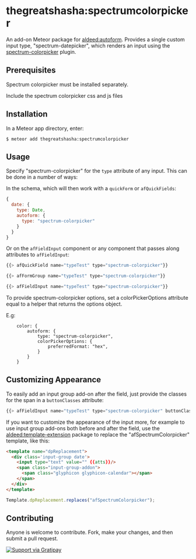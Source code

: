 thegreatshasha:spectrumcolorpicker
=========================

An add-on Meteor package for [aldeed:autoform](https://github.com/aldeed/meteor-autoform). Provides a single custom input type, "spectrum-datepicker", which renders an input using the [spectrum-colorpicker](https://bgrins.github.io/spectrum/) plugin.

## Prerequisites

Spectrum colorpicker must be installed separately.

Include the spectrum colorpicker css and js files

## Installation

In a Meteor app directory, enter:

```
$ meteor add thegreatshasha:spectrumcolorpicker
```

## Usage

Specify "spectrum-colorpicker" for the `type` attribute of any input. This can be done in a number of ways:

In the schema, which will then work with a `quickForm` or `afQuickFields`:

```js
{
  date: {
    type: Date,
    autoform: {
      type: "spectrum-colorpicker"
    }
  }
}
```

Or on the `afFieldInput` component or any component that passes along attributes to `afFieldInput`:

```js
{{> afQuickField name="typeTest" type="spectrum-colorpicker"}}

{{> afFormGroup name="typeTest" type="spectrum-colorpicker"}}

{{> afFieldInput name="typeTest" type="spectrum-colorpicker"}}
```

To provide spectrum-colorpicker options, set a colorPickerOptions attribute equal to a helper that returns the options object.

E.g:
```
	color: {
		autoform: {
			type: "spectrum-colorpicker",
			colorPickerOptions: {
				preferredFormat: "hex",
			}
		}
	}
```


## Customizing Appearance

To easily add an input group add-on after the field, just provide the classes for the span in a `buttonClasses` attribute:

```js
{{> afFieldInput name="typeTest" type="spectrum-colorpicker" buttonClasses="glyphicon glyphicon-calendar"}}
```

If you want to customize the appearance of the input more, for example to use input group add-ons both before and after the field, use the [aldeed:template-extension](https://atmospherejs.com/aldeed/template-extension) package to replace the "afSpectrumColorpicker" template, like this:

```html
<template name="dpReplacement">
  <div class='input-group date'>
    <input type="text" value="" {{atts}}/>
    <span class="input-group-addon">
      <span class="glyphicon glyphicon-calendar"></span>
    </span>
  </div>
</template>
```

```js
Template.dpReplacement.replaces("afSpectrumColorpicker");
```

## Contributing

Anyone is welcome to contribute. Fork, make your changes, and then submit a pull request.

[![Support via Gratipay](https://rawgithub.com/twolfson/gittip-badge/0.2.0/dist/gittip.png)](https://gratipay.com/thegreatshasha)
